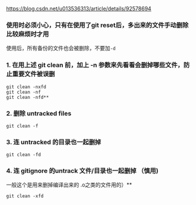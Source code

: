 https://blog.csdn.net/u013536313/article/details/92578694

### 使用时必须小心，只有在使用了git reset后，多出来的文件手动删除比较麻烦时才用

使用后，所有备份的文件也会被删除，不要加`-d`

### 1. 在用上述 git clean 前，加上 -n 参数来先看看会删掉哪些文件，防止重要文件被误删

```shell
git clean -nxfd
git clean -nf
git clean -nfd**
```



###  2. 删除 untracked files

```shell
git clean -f
```



### 3. 连 untracked 的目录也一起删掉

```shell
git clean -fd
```



### 4. 连 gitignore 的untrack 文件/目录也一起删掉 （慎用)

一般这个是用来删掉编译出来的 .o之类的文件用的）**

```shell
git clean -xfd
```



